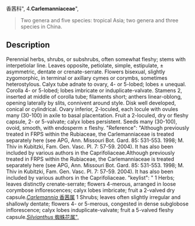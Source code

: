 香茜科",
4.**Carlemanniaceae**",

> Two genera and five species: tropical Asia; two genera and three species in China.

## Description
Perennial herbs, shrubs, or subshrubs, often somewhat fleshy; stems with interpetiolar line. Leaves opposite, petiolate, simple, estipulate, ± asymmetric, dentate or crenate-serrate. Flowers bisexual, slightly zygomorphic, in terminal or axillary cymes or corymbs, sometimes heterostylous. Calyx tube adnate to ovary, 4- or 5-lobed; lobes ± unequal. Corolla 4- or 5-lobed; lobes imbricate or induplicate-valvate. Stamens 2, inserted at middle of corolla tube; filaments short; anthers linear-oblong, opening laterally by slits, connivent around style. Disk well developed, conical or cylindrical. Ovary inferior, 2-loculed, each locule with ovules many (30-100) in axile to basal placentation. Fruit a 2-loculed, dry or fleshy capsule, 2- or 5-valvate; calyx lobes persistent. Seeds many (30-100), ovoid, smooth, with endosperm ± fleshy.
  "Reference": "Although previously treated in FRPS within the Rubiaceae, the Carlemanniaceae is treated separately here (see APG, Ann. Missouri Bot. Gard. 85: 531-553. 1998; M. Thiv in Kubitzki, Fam. Gen. Vasc. Pl. 7: 57-59. 2004). It has also been included by various authors in the Caprifoliaceae.Although previously treated in FRPS within the Rubiaceae, the Carlemanniaceae is treated separately here (see APG, Ann. Missouri Bot. Gard. 85: 531-553. 1998; M. Thiv in Kubitzki, Fam. Gen. Vasc. Pl. 7: 57-59. 2004). It has also been included by various authors in the Caprifoliaceae.
  "keylist": "
1 Herbs; leaves distinctly crenate-serrate; flowers 4-merous, arranged in loose corymbose inflorescences; calyx lobes imbricate; fruit a 2-valved dry capsule.[*Carlemannia* 香茜属](Carlemannia.md)
1 Shrubs; leaves often slightly irregular and shallowly dentate; flowers 4- or 5-merous, congested in dense subglobose inflorescence; calyx lobes induplicate-valvate; fruit a 5-valved fleshy capsule.[*Silvianthus* 蜘蛛花属",](Silvianthus.md)
